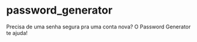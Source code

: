 # password_generator
 Precisa de uma senha segura pra uma conta nova? O Password Generator te ajuda!
